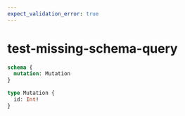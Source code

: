 ```yaml
---
expect_validation_error: true
---
```


# test-missing-schema-query

```graphql @server
schema {
  mutation: Mutation
}

type Mutation {
  id: Int!
}
```
